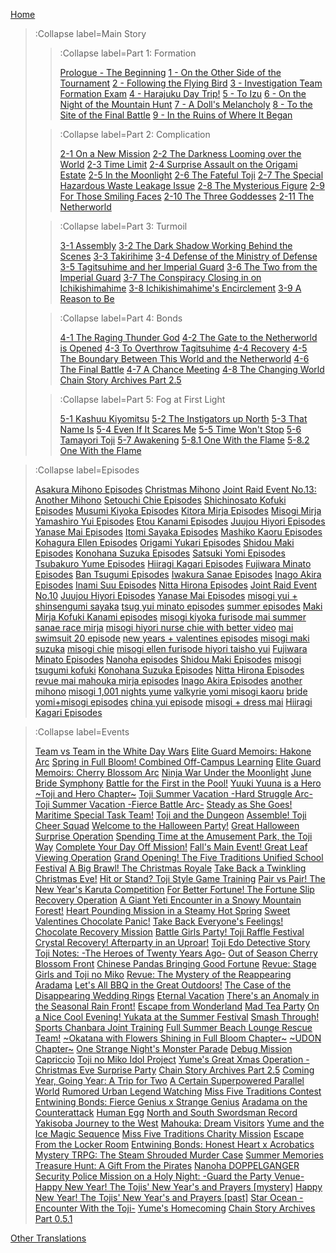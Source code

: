 [Home](/)
> :Collapse label=Main Story
> 
> > :Collapse label=Part 1: Formation
> > 
> > [Prologue - The Beginning](/docs/Prologue_-_The_Beginning)
> > [1 - On the Other Side of the Tournament](/docs/1_-_On_the_Other_Side_of_the_Tournament)
> > [2 - Following the Flying Bird](/docs/2_-_Following_the_Flying_Bird)
> > [3 - Investigation Team Formation Exam](/docs/3_-_Investigation_Team_Formation_Exam)
> > [4 - Harajuku Day Trip!](/docs/4_-_Harajuku_Day_Trip!)
> > [5 - To Izu](/docs/5_-_To_Izu)
> > [6 - On the Night of the Mountain Hunt](/docs/6_-_On_the_Night_of_the_Mountain_Hunt)
> > [7 - A Doll's Melancholy](/docs/7_-_A_Doll's_Melancholy)
> > [8 - To the Site of the Final Battle](/docs/8_-_To_the_Site_of_the_Final_Battle)
> > [9 - In the Ruins of Where It Began](/docs/9_-_In_the_Ruins_of_Where_It_Began)
>
> > :Collapse label=Part 2: Complication
> >
> > [2-1 On a New Mission](/docs/2-1_On_a_New_Mission)
> > [2-2 The Darkness Looming over the World](/docs/2-2_The_Darkness_Looming_over_the_World)
> > [2-3 Time Limit](/docs/2-3_Time_Limit)
> > [2-4 Surprise Assault on the Origami Estate](/docs/2-4_Surprise_Assault_on_the_Origami_Estate)
> > [2-5 In the Moonlight](/docs/2-5_In_the_Moonlight)
> > [2-6 The Fateful Toji](/docs/2-6_The_Fateful_Toji)
> > [2-7 The Special Hazardous Waste Leakage Issue](/docs/2-7_The_Special_Hazardous_Waste_Leakage_Issue)
> > [2-8 The Mysterious Figure](/docs/2-8_The_Mysterious_Figure)
> > [2-9 For Those Smiling Faces](/docs/2-9_For_Those_Smiling_Faces)
> > [2-10 The Three Goddesses](/docs/2-10_The_Three_Goddesses)
> > [2-11 The Netherworld](/docs/2-11_The_Netherworld)
>
> > :Collapse label=Part 3: Turmoil
> >
> > [3-1 Assembly](/docs/3-1_Assembly)
> > [3-2 The Dark Shadow Working Behind the Scenes](/docs/3-2_The_Dark_Shadow_Working_Behind_the_Scenes)
> > [3-3 Takirihime](/docs/3-3_Takirihime)
> > [3-4 Defense of the Ministry of Defense](/docs/3-4_Defense_of_the_Ministry_of_Defense)
> > [3-5 Tagitsuhime and her Imperial Guard](/docs/3-5_Tagitsuhime_and_her_Imperial_Guard)
> > [3-6 The Two from the Imperial Guard](/docs/3-6_The_Two_from_the_Imperial_Guard)
> > [3-7 The Conspiracy Closing in on Ichikishimahime](/docs/3-7_The_Conspiracy_Closing_in_on_Ichikishimahime)
> > [3-8 Ichikishimahime's Encirclement](/docs/3-8_Ichikishimahime's_Encirclement)
> > [3-9 A Reason to Be](/docs/3-9_A_Reason_to_Be)
>
> > :Collapse label=Part 4: Bonds
> >
> > [4-1 The Raging Thunder God](/docs/4-1_The_Raging_Thunder_God)
> > [4-2 The Gate to the Netherworld is Opened](/docs/4-2_The_Gate_to_the_Netherworld_is_Opened)
> > [4-3 To Overthrow Tagitsuhime](/docs/4-3_To_Overthrow_Tagitsuhime)
> > [4-4 Recovery](/docs/4-4_Recovery)
> > [4-5 The Boundary Between This World and the Netherworld](/docs/4-5_The_Boundary_Between_This_World_and_the_Netherworld)
> > [4-6 The Final Battle](/docs/4-6_The_Final_Battle)
> > [4-7 A Chance Meeting](/docs/4-7_A_Chance_Meeting)
> > [4-8 The Changing World](/docs/4-8_The_Changing_World)
> > [Chain Story Archives Part 2.5](/docs/Chain_Story_Archives_Part_2.5)
>
> > :Collapse label=Part 5: Fog at First Light
> >
> > [5-1 Kashuu Kiyomitsu](/docs/5-1_Kashuu_Kiyomitsu)
> > [5-2 The Instigators up North](/docs/5-2_The_Instigators_up_North)
> > [5-3 That Name Is](/docs/5-3_That_Name_Is)
> > [5-4 Even If It Scares Me](/docs/5-4_Even_If_It_Scares_Me)
> > [5-5 Time Won't Stop](/docs/5-5_Time_Won't_Stop)
> > [5-6 Tamayori Toji](/docs/5-6_Tamayori_Toji)
> > [5-7 Awakening](/docs/5-7_Awakening)
> > [5-8.1 One With the Flame](/docs/5-8.1_One_With_the_Flame)
> > [5-8.2 One With the Flame](/docs/5-8.2_One_With_the_Flame)

> :Collapse label=Episodes
> 
> [Asakura Mihono Episodes](/docs/Asakura_Mihono_Episodes)
> [Christmas Mihono](/docs/Christmas_Mihono)
> [Joint Raid Event No.13: Another Mihono](/docs/Joint_Raid_Event_No.13:_Another_Mihono)
> [Setouchi Chie Episodes](/docs/Setouchi_Chie_Episodes)
> [Shichinosato Kofuki Episodes](/docs/Shichinosato_Kofuki_Episodes)
> [Musumi Kiyoka Episodes](/docs/Musumi_Kiyoka_Episodes)
> [Kitora Mirja Episodes](/docs/Kitora_Mirja_Episodes)
> [Misogi Mirja](/docs/Misogi_Mirja)
> [Yamashiro Yui Episodes](/docs/Yamashiro_Yui_Episodes)
> [Etou Kanami Episodes](/docs/Etou_Kanami_Episodes)
> [Juujou Hiyori Episodes](/docs/Juujou_Hiyori_Episodes)
> [Yanase Mai Episodes](/docs/Yanase_Mai_Episodes)
> [Itomi Sayaka Episodes](/docs/Itomi_Sayaka_Episodes)
> [Mashiko Kaoru Episodes](/docs/Mashiko_Kaoru_Episodes)
> [Kohagura Ellen Episodes](/docs/Kohagura_Ellen_Episodes)
> [Origami Yukari Episodes](/docs/Origami_Yukari_Episodes)
> [Shidou Maki Episodes](/docs/Shidou_Maki_Episodes)
> [Konohana Suzuka Episodes](/docs/Konohana_Suzuka_Episodes)
> [Satsuki Yomi Episodes](/docs/Satsuki_Yomi_Episodes)
> [Tsubakuro Yume Episodes](/docs/Tsubakuro_Yume_Episodes)
> [Hiiragi Kagari Episodes](/docs/Hiiragi_Kagari_Episodes)
> [Fujiwara Minato Episodes](/docs/Fujiwara_Minato_Episodes)
> [Ban Tsugumi Episodes](/docs/Ban_Tsugumi_Episodes)
> [Iwakura Sanae Episodes](/docs/Iwakura_Sanae_Episodes)
> [Inago Akira Episodes](/docs/Inago_Akira_Episodes)
> [Inami Suu Episodes](/docs/Inami_Suu_Episodes)
> [Nitta Hirona Episodes](/docs/Nitta_Hirona_Episodes)
> [Joint Raid Event No.10](/docs/Joint_Raid_Event_No.10)
> [Juujou Hiyori Episodes](/docs/Juujou_Hiyori_Episodes)
> [Yanase Mai Episodes](/docs/Yanase_Mai_Episodes)
> [misogi yui + shinsengumi sayaka](/docs/misogi_yui_+_shinsengumi_sayaka)
> [tsug yui minato episodes](/docs/tsug_yui_minato_episodes)
> [summer episodes](/docs/summer_episodes)
> [Maki Mirja Kofuki Kanami episodes](/docs/Maki_Mirja_Kofuki_Kanami_episodes)
> [misogi kiyoka furisode mai summer sanae race mirja](/docs/misogi_kiyoka_furisode_mai_summer_sanae_race_mirja)
> [misogi hiyori nurse chie with better video](/docs/misogi_hiyori_nurse_chie_with_better_video)
> [mai swimsuit 20 episode](/docs/mai_swimsuit_20_episode)
> [new years + valentines episodes](/docs/new_years_+_valentines_episodes)
> [misogi maki suzuka](/docs/misogi_maki_suzuka)
> [misogi chie](/docs/misogi_chie)
> [misogi ellen furisode hiyori taisho yui](/docs/misogi_ellen_furisode_hiyori_taisho_yui)
> [Fujiwara Minato Episodes](/docs/Fujiwara_Minato_Episodes)
> [Nanoha episodes](/docs/Nanoha_episodes)
> [Shidou Maki Episodes](/docs/Shidou_Maki_Episodes)
> [misogi tsugumi kofuki](/docs/misogi_tsugumi_kofuki)
> [Konohana Suzuka Episodes](/docs/Konohana_Suzuka_Episodes)
> [Nitta Hirona Episodes](/docs/Nitta_Hirona_Episodes)
> [revue mai mahouka mirja episodes](/docs/revue_mai_mahouka_mirja_episodes)
> [Inago Akira Episodes](/docs/Inago_Akira_Episodes)
> [another mihono](/docs/another_mihono)
> [misogi 1,001 nights yume](/docs/misogi_1,001_nights_yume)
> [valkyrie yomi misogi kaoru](/docs/valkyrie_yomi_misogi_kaoru)
> [bride yomi+misogi episodes](/docs/bride_yomi+misogi_episodes)
> [china yui episode](/docs/china_yui_episode)
> [misogi + dress mai](/docs/misogi_+_dress_mai)
> [Hiiragi Kagari Episodes](/docs/Hiiragi_Kagari_Episodes)

> :Collapse label=Events
> 
> [Team vs Team in the White Day Wars](/docs/Team_vs_Team_in_the_White_Day_Wars)
> [Elite Guard Memoirs: Hakone Arc](/docs/Elite_Guard_Memoirs:_Hakone_Arc)
> [Spring in Full Bloom! Combined Off-Campus Learning](/docs/Spring_in_Full_Bloom!_Combined_Off-Campus_Learning)
> [Elite Guard Memoirs: Cherry Blossom Arc](/docs/Elite_Guard_Memoirs:_Cherry_Blossom_Arc)
> [Ninja War Under the Moonlight](/docs/Ninja_War_Under_the_Moonlight)
> [June Bride Symphony](/docs/June_Bride_Symphony)
> [Battle for the First in the Pool!](/docs/Battle_for_the_First_in_the_Pool!)
> [Yuuki Yuuna is a Hero \~Toji and Hero Chapter\~](/docs/Yuuki_Yuuna_is_a_Hero_~Toji_and_Hero_Chapter~)
> [Toji Summer Vacation -Hard Struggle Arc-](/docs/Toji_Summer_Vacation_-Hard_Struggle_Arc-)
> [Toji Summer Vacation -Fierce Battle Arc-](/docs/Toji_Summer_Vacation_-Fierce_Battle_Arc-)
> [Steady as She Goes! Maritime Special Task Team!](/docs/Steady_as_She_Goes!_Maritime_Special_Task_Team!)
> [Toji and the Dungeon](/docs/Toji_and_the_Dungeon)
> [Assemble! Toji Cheer Squad](/docs/Assemble!_Toji_Cheer_Squad)
> [Welcome to the Halloween Party!](/docs/Welcome_to_the_Halloween_Party!)
> [Great Halloween Surprise Operation](/docs/Great_Halloween_Surprise_Operation)
> [Spending Time at the Amusement Park, the Toji Way](/docs/Spending_Time_at_the_Amusement_Park,_the_Toji_Way)
> [Complete Your Day Off Mission!](/docs/Complete_Your_Day_Off_Mission!)
> [Fall's Main Event! Great Leaf Viewing Operation](/docs/Fall's_Main_Event!_Great_Leaf_Viewing_Operation)
> [Grand Opening! The Five Traditions Unified School Festival](/docs/Grand_Opening!_The_Five_Traditions_Unified_School_Festival)
> [A Big Brawl! The Christmas Royale](/docs/A_Big_Brawl!_The_Christmas_Royale)
> [Take Back a Twinkling Christmas Eve!](/docs/Take_Back_a_Twinkling_Christmas_Eve!)
> [Hit or Stand? Toji Style Game Training](/docs/Hit_or_Stand?_Toji_Style_Game_Training)
> [Pair vs Pair! The New Year's Karuta Competition](/docs/Pair_vs_Pair!_The_New_Year's_Karuta_Competition)
> [For Better Fortune! The Fortune Slip Recovery Operation](/docs/For_Better_Fortune!_The_Fortune_Slip_Recovery_Operation)
> [A Giant Yeti Encounter in a Snowy Mountain Forest!](/docs/A_Giant_Yeti_Encounter_in_a_Snowy_Mountain_Forest!)
> [Heart Pounding Mission in a Steamy Hot Spring](/docs/Heart_Pounding_Mission_in_a_Steamy_Hot_Spring)
> [Sweet Valentines Chocolate Panic!](/docs/Sweet_Valentines_Chocolate_Panic!)
> [Take Back Everyone's Feelings! Chocolate Recovery Mission](/docs/Take_Back_Everyone's_Feelings!_Chocolate_Recovery_Mission)
> [Battle Girls Party! Toji Raffle Festival](/docs/Battle_Girls_Party!_Toji_Raffle_Festival)
> [Crystal Recovery! Afterparty in an Uproar!](/docs/Crystal_Recovery!_Afterparty_in_an_Uproar!)
> [Toji Edo Detective Story](/docs/Toji_Edo_Detective_Story)
> [Toji Notes: -The Heroes of Twenty Years Ago-](/docs/Toji_Notes:_-The_Heroes_of_Twenty_Years_Ago-)
> [Out of Season Cherry Blossom Front](/docs/Out_of_Season_Cherry_Blossom_Front)
> [Chinese Pandas Bringing Good Fortune](/docs/Chinese_Pandas_Bringing_Good_Fortune)
> [Revue: Stage Girls and Toji no Miko](/docs/Revue:_Stage_Girls_and_Toji_no_Miko)
> [Revue: The Mystery of the Reappearing Aradama](/docs/Revue:_The_Mystery_of_the_Reappearing_Aradama)
> [Let's All BBQ in the Great Outdoors!](/docs/Let's_All_BBQ_in_the_Great_Outdoors!)
> [The Case of the Disappearing Wedding Rings](/docs/The_Case_of_the_Disappearing_Wedding_Rings)
> [Eternal Vacation](/docs/Eternal_Vacation)
> [There's an Anomaly in the Seasonal Rain Front!](/docs/There's_an_Anomaly_in_the_Seasonal_Rain_Front!)
> [Escape from Wonderland](/docs/Escape_from_Wonderland)
> [Mad Tea Party](/docs/Mad_Tea_Party)
> [On a Nice Cool Evening! Yukata at the Summer Festival](/docs/On_a_Nice_Cool_Evening!_Yukata_at_the_Summer_Festival)
> [Smash Through! Sports Chanbara Joint Training](/docs/Smash_Through!_Sports_Chanbara_Joint_Training)
> [Full Summer Beach Lounge Rescue Team!](/docs/Full_Summer_Beach_Lounge_Rescue_Team!)
> [\~Okatana with Flowers Shining in Full Bloom Chapter\~](/docs/~Okatana_with_Flowers_Shining_in_Full_Bloom_Chapter~)
> [\~UDON Chapter\~](/docs/~UDON_Chapter~)
> [One Strange Night's Monster Parade](/docs/One_Strange_Night's_Monster_Parade)
> [Debug Mission Capriccio](/docs/Debug_Mission_Capriccio)
> [Toji no Miko Idol Project](/docs/Toji_no_Miko_Idol_Project)
> [Yume's Great Xmas Operation - Christmas Eve Surprise Party](/docs/Yume's_Great_Xmas_Operation_-_Christmas_Eve_Surprise_Party)
> [Chain Story Archives Part 2.5](/docs/Chain_Story_Archives_Part_2.5)
> [Coming Year, Going Year: A Trip for Two](/docs/Coming_Year,_Going_Year:_A_Trip_for_Two)
> [A Certain Superpowered Parallel World](/docs/A_Certain_Superpowered_Parallel_World)
> [Rumored Urban Legend Watching](/docs/Rumored_Urban_Legend_Watching)
> [Miss Five Traditions Contest](/docs/Miss_Five_Traditions_Contest)
> [Entwining Bonds: Fierce Genius x Strange Genius](/docs/Entwining_Bonds:_Fierce_Genius_x_Strange_Genius)
> [Aradama on the Counterattack](/docs/Aradama_on_the_Counterattack)
> [Human Egg](/docs/Human_Egg)
> [North and South Swordsman Record](/docs/North_and_South_Swordsman_Record)
> [Yakisoba Journey to the West](/docs/Yakisoba_Journey_to_the_West)
> [Mahouka: Dream Visitors](/docs/Mahouka:_Dream_Visitors)
> [Yume and the Ice Magic Sequence](/docs/Yume_and_the_Ice_Magic_Sequence)
> [Miss Five Traditions Charity Mission](/docs/Miss_Five_Traditions_Charity_Mission)
> [Escape From the Locker Room](/docs/Escape_From_the_Locker_Room)
> [Entwining Bonds: Honest Heart x Acrobatics](/docs/Entwining_Bonds:_Honest_Heart_x_Acrobatics)
> [Mystery TRPG: The Steam Shrouded Murder Case](/docs/Mystery_TRPG:_The_Steam_Shrouded_Murder_Case)
> [Summer Memories](/docs/Summer_Memories)
> [Treasure Hunt: A Gift From the Pirates](/docs/Treasure_Hunt:_A_Gift_From_the_Pirates)
> [Nanoha DOPPELGANGER](/docs/Nanoha_DOPPELGANGER)
> [Security Police Mission on a Holy Night: -Guard the Party Venue-](/docs/Security_Police_Mission_on_a_Holy_Night:_-Guard_the_Party_Venue-)
> [Happy New Year! The Tojis' New Year's and Prayers [mystery]](/docs/Happy_New_Year!_The_Tojis'_New_Year's_and_Prayers_[mystery])
> [Happy New Year! The Tojis' New Year's and Prayers [past]](/docs/Happy_New_Year!_The_Tojis'_New_Year's_and_Prayers_[past])
> [Star Ocean -Encounter With the Toji-](/docs/Star_Ocean_-Encounter_With_the_Toji-)
> [Yume's Homecoming](/docs/Yume's_Homecoming)
> [Chain Story Archives Part 0.5.1](/docs/Chain_Story_Archives_Part_0.5.1)

[Other Translations](/other)
